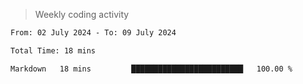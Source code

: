 > Weekly coding activity
<!--START_SECTION:waka-->

```txt
From: 02 July 2024 - To: 09 July 2024

Total Time: 18 mins

Markdown   18 mins         █████████████████████████   100.00 %
```

<!--END_SECTION:waka-->
